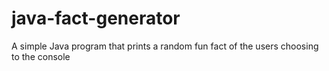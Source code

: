 # java-fact-generator
A simple Java program that prints a random fun fact of the users choosing to the console
